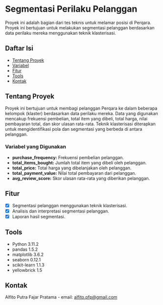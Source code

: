 # Segmentasi Perilaku Pelanggan

Proyek ini adalah bagian dari tes teknis untuk melamar posisi di Perqara. Proyek ini bertujuan untuk melakukan segmentasi pelanggan berdasarkan data perilaku mereka menggunakan teknik klasterisasi.

## Daftar Isi

- [Tentang Proyek](#tentang-proyek)
- [Variabel](#variabel-yang-digunakan)
- [Fitur](#fitur)
- [Tools](#tools)
- [Kontak](#kontak)

## Tentang Proyek

Proyek ini bertujuan untuk membagi pelanggan Perqara ke dalam beberapa kelompok (klaster) berdasarkan data perilaku mereka. Data yang digunakan mencakup frekuensi pembelian, total item yang dibeli, total harga, nilai pembayaran total, dan skor ulasan rata-rata. Teknik klasterisasi diterapkan untuk mengidentifikasi pola dan segmentasi yang berbeda di antara pelanggan.

### Variabel yang Digunakan

- **purchase_frequency:** Frekuensi pembelian pelanggan.
- **total_items_bought:** Jumlah total item yang dibeli oleh pelanggan.
- **total_price:** Total harga yang dibelanjakan oleh pelanggan.
- **total_payment_value:** Nilai total pembayaran dari pelanggan.
- **avg_review_score:** Skor ulasan rata-rata yang diberikan pelanggan.

## Fitur

- [x] Segmentasi pelanggan menggunakan teknik klasterisasi.
- [x] Analisis dan interpretasi segmentasi pelanggan.
- [x] Laporan hasil segmentasi.

## Tools
- Python 3.11.2
- pandas 1.5.2
- matplotlib 3.6.2
- seaborn 0.12.1
- scikit-learn 1.1.3
- yellowbrick 1.5

## Kontak
Alfito Putra Fajar Pratama - email: alfito.pfp@gmail.com
